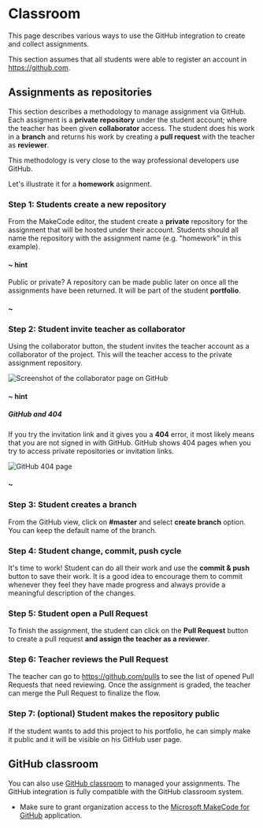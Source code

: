 # Classroom

This page describes various ways to use the GitHub integration to create and collect assignments.

This section assumes that all students were able to register an account in https://github.com.

## Assignments as repositories

This section describes a methodology to manage assignment via GitHub. 
Each assigment is a **private repository** under the student account; where the teacher has been given **collaborator** access.
The student does his work in a **branch** and returns his work by creating a **pull request** with the teacher as **reviewer**.

This methodology is very close to the way professional developers use GitHub.

Let's illustrate it for a **homework** asignment.

### Step 1: Students create a new repository 

From the MakeCode editor, the student create a **private** repository for the assignment that will be hosted under their account. 
Students should all name the repository with the assignment name (e.g. "homework" in this example).

#### ~ hint

Public or private? A repository can be made public later on once all the assignments have been returned. It will be part of the student **portfolio**.

#### ~

### Step 2: Student invite teacher as collaborator

Using the collaborator button, the student invites the teacher account as a collaborator of the project. This will the teacher access to the private assignment repository.

![Screenshot of the collaborator page on GitHub](/static/github/classroom/addcollaborator.png)

#### ~ hint

##### GitHub and 404

If you try the invitation link and it gives you a **404** error, it most likely means that you are not signed in with GitHub. GitHub shows 404 pages when you try to access private repositories or invitation links.

![GitHub 404 page](/static/github/classroom/404.png)

#### ~

### Step 3: Student creates a branch

From the GitHub view, click on **#master** and select **create branch** option. You can keep the default name of the branch.

### Step 4: Student change, commit, push cycle

It's time to work! Student can do all their work and use the **commit & push** button to save their work. It is a good idea to encourage them to commit whenever they feel
they have made progress and always provide a meaningful description of the changes.

### Step 5: Student open a Pull Request

To finish the assignment, the student can click on the **Pull Request** button to create a pull request **and assign the teacher as a reviewer**.

### Step 6: Teacher reviews the Pull Request

The teacher can go to https://github.com/pulls to see the list of opened Pull Requests that need reviewing. 
Once the assignment is graded, the teacher can merge the Pull Request to finalize the flow.

### Step 7: (optional) Student makes the repository public

If the student wants to add this project to his portfolio, he can simply make it public and it will be visible on his GitHub user page.

## GitHub classroom

You can also use [GitHub classroom](https://classroom.github.com) to managed your assignments. The GitHub integration is fully compatible with the GitHub classroom system.

* Make sure to grant organization access to the [Microsoft MakeCode for GitHub](https://github.com/settings/connections/applications/1919c4da46b6e87c4469) application.